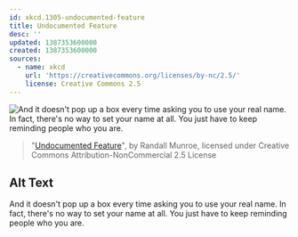 ```yaml
---
id: xkcd.1305-undocumented-feature
title: Undocumented Feature
desc: ''
updated: 1387353600000
created: 1387353600000
sources:
  - name: xkcd
    url: 'https://creativecommons.org/licenses/by-nc/2.5/'
    license: Creative Commons 2.5
---
```

![And it doesn't pop up a box every time asking you to use your real name. In fact, there's no way to set your name at all. You just have to keep reminding people who you are.](https://imgs.xkcd.com/comics/undocumented_feature.png)
> "[Undocumented Feature](https://xkcd.com/1305/)", by Randall Munroe, licensed under Creative Commons Attribution-NonCommercial 2.5 License

## Alt Text
And it doesn't pop up a box every time asking you to use your real name. In fact, there's no way to set your name at all. You just have to keep reminding people who you are.
